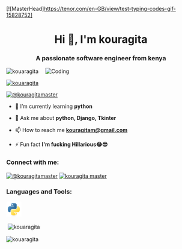 [![MasterHead]https://tenor.com/en-GB/view/test-typing-codes-gif-15828752]
<h1 align="center">Hi 👋, I'm kouragita</h1>
<h3 align="center">A passionate software engineer from kenya</h3>
<img align="right" alt="Coding" width="400" src="https://tenor.com/en-GB/view/coding-typing-big-brained-busy-sweating-gif-17808553">

<p align="left"> <img src="https://komarev.com/ghpvc/?username=kouaragita&label=Profile%20views&color=0e75b6&style=flat" alt="kouaragita" /> </p>

<p align="left"> <a href="https://github.com/ryo-ma/github-profile-trophy"><img src="https://github-profile-trophy.vercel.app/?username=kouaragita" alt="kouaragita" /></a> </p>

<p align="left"> <a href="https://twitter.com/@kouragitamaster" target="blank"><img src="https://img.shields.io/twitter/follow/@kouragitamaster?logo=twitter&style=for-the-badge" alt="@kouragitamaster" /></a> </p>

- 🌱 I’m currently learning **python**

- 💬 Ask me about **python, Django, Tkinter**

- 📫 How to reach me **kouragitam@gmail.com**

- ⚡ Fun fact **I'm fucking Hillarious😂😎**

<h3 align="left">Connect with me:</h3>
<p align="left">
<a href="https://twitter.com/@kouragitamaster" target="blank"><img align="center" src="https://raw.githubusercontent.com/rahuldkjain/github-profile-readme-generator/master/src/images/icons/Social/twitter.svg" alt="@kouragitamaster" height="30" width="40" /></a>
<a href="https://fb.com/kouragita master" target="blank"><img align="center" src="https://raw.githubusercontent.com/rahuldkjain/github-profile-readme-generator/master/src/images/icons/Social/facebook.svg" alt="kouragita master" height="30" width="40" /></a>
</p>

<h3 align="left">Languages and Tools:</h3>
<p align="left"> <a href="https://www.python.org" target="_blank" rel="noreferrer"> <img src="https://raw.githubusercontent.com/devicons/devicon/master/icons/python/python-original.svg" alt="python" width="40" height="40"/> </a> </p>

<p>&nbsp;<img align="center" src="https://github-readme-stats.vercel.app/api?username=kouaragita&show_icons=true&locale=en" alt="kouaragita" /></p>

<p><img align="center" src="https://github-readme-streak-stats.herokuapp.com/?user=kouaragita&" alt="kouaragita" /></p>
